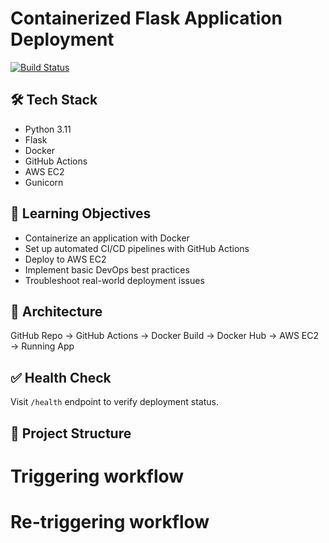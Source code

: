 # Containerized Flask Application Deployment

[![Build Status](https://github.com/jjwealth/flask-devops-app)](https://github.com/jjwealth/flask-devops-app/actions/workflows/deploy.yml)

## 🛠️ Tech Stack
- Python 3.11
- Flask
- Docker
- GitHub Actions
- AWS EC2
- Gunicorn

## 🎯 Learning Objectives
- Containerize an application with Docker
- Set up automated CI/CD pipelines with GitHub Actions
- Deploy to AWS EC2
- Implement basic DevOps best practices
- Troubleshoot real-world deployment issues

## 🧱 Architecture

GitHub Repo → GitHub Actions → Docker Build → Docker Hub → AWS EC2 → Running App

## ✅ Health Check
Visit `/health` endpoint to verify deployment status.

## 📁 Project Structure
# Triggering workflow
# Re-triggering workflow

<!-- Triggered Docker build via GitHub Actions -->